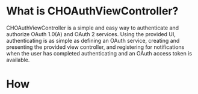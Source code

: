 # What is CHOAuthViewController?

CHOAuthViewController is a simple and easy way to authenticate and authorize OAuth 1.0(A) and OAuth 2 services. Using the provided UI, authenticating is as simple as defining an OAuth service, creating and presenting the provided view controller, and registering for notifications when the user has completed authenticating and an OAuth access token is available.

# How 